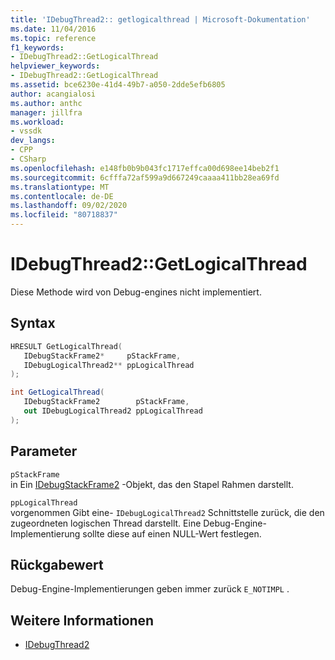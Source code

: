 ```yaml
---
title: 'IDebugThread2:: getlogicalthread | Microsoft-Dokumentation'
ms.date: 11/04/2016
ms.topic: reference
f1_keywords:
- IDebugThread2::GetLogicalThread
helpviewer_keywords:
- IDebugThread2::GetLogicalThread
ms.assetid: bce6230e-41d4-49b7-a050-2dde5efb6805
author: acangialosi
ms.author: anthc
manager: jillfra
ms.workload:
- vssdk
dev_langs:
- CPP
- CSharp
ms.openlocfilehash: e148fb0b9b043fc1717effca00d698ee14beb2f1
ms.sourcegitcommit: 6cfffa72af599a9d667249caaaa411bb28ea69fd
ms.translationtype: MT
ms.contentlocale: de-DE
ms.lasthandoff: 09/02/2020
ms.locfileid: "80718837"
---
```

# <a name="idebugthread2getlogicalthread"></a>IDebugThread2::GetLogicalThread
Diese Methode wird von Debug-engines nicht implementiert.

## <a name="syntax"></a>Syntax

```cpp
HRESULT GetLogicalThread( 
   IDebugStackFrame2*     pStackFrame,
   IDebugLogicalThread2** ppLogicalThread
);
```

```csharp
int GetLogicalThread( 
   IDebugStackFrame2        pStackFrame,
   out IDebugLogicalThread2 ppLogicalThread
);
```

## <a name="parameters"></a>Parameter
`pStackFrame`\
in Ein [IDebugStackFrame2](../../../extensibility/debugger/reference/idebugstackframe2.md) -Objekt, das den Stapel Rahmen darstellt.

`ppLogicalThread`\
vorgenommen Gibt eine- `IDebugLogicalThread2` Schnittstelle zurück, die den zugeordneten logischen Thread darstellt. Eine Debug-Engine-Implementierung sollte diese auf einen NULL-Wert festlegen.

## <a name="return-value"></a>Rückgabewert
 Debug-Engine-Implementierungen geben immer zurück `E_NOTIMPL` .

## <a name="see-also"></a>Weitere Informationen
- [IDebugThread2](../../../extensibility/debugger/reference/idebugthread2.md)
